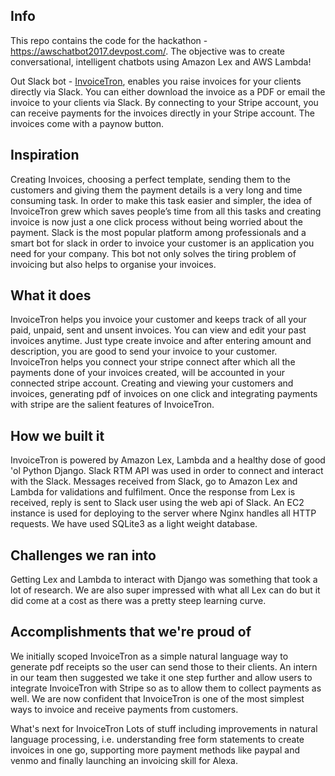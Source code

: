## Info
This repo contains the code for the hackathon - https://awschatbot2017.devpost.com/. The objective was to create conversational, intelligent chatbots using Amazon Lex and AWS Lambda!

Out Slack bot - [InvoiceTron](https://www.invoicetron.com), enables you raise invoices for your clients directly via Slack. You can either download the invoice as a PDF or email the invoice to your clients via Slack. By connecting to your Stripe account, you can receive payments for the invoices directly in your Stripe account. The invoices come with a paynow button.

## Inspiration
Creating Invoices, choosing a perfect template, sending them to the customers and giving them the payment details is a very long and time consuming task. In order to make this task easier and simpler, the idea of InvoiceTron grew which saves people’s time from all this tasks and creating invoice is now just a one click process without being worried about the payment. Slack is the most popular platform among professionals and a smart bot for slack in order to invoice your customer is an application you need for your company. This bot not only solves the tiring problem of invoicing but also helps to organise your invoices.

## What it does
InvoiceTron helps you invoice your customer and keeps track of all your paid, unpaid, sent and unsent invoices. You can view and edit your past invoices anytime. Just type create invoice and after entering amount and description, you are good to send your invoice to your customer. InvoiceTron helps you connect your stripe connect after which all the payments done of your invoices created, will be accounted in your connected stripe account. Creating and viewing your customers and invoices, generating pdf of invoices on one click and integrating payments with stripe are the salient features of InvoiceTron.

## How we built it
InvoiceTron is powered by Amazon Lex, Lambda and a healthy dose of good 'ol Python Django. Slack RTM API was used in order to connect and interact with the Slack. Messages received from Slack, go to Amazon Lex and Lambda for validations and fulfilment. Once the response from Lex is received, reply is sent to Slack user using the web api of Slack. An EC2 instance is used for deploying to the server where Nginx handles all HTTP requests. We have used SQLite3 as a light weight database.

## Challenges we ran into
Getting Lex and Lambda to interact with Django was something that took a lot of research. We are also super impressed with what all Lex can do but it did come at a cost as there was a pretty steep learning curve.

## Accomplishments that we're proud of
We initially scoped InvoiceTron as a simple natural language way to generate pdf receipts so the user can send those to their clients. An intern in our team then suggested we take it one step further and allow users to integrate InvoiceTron with Stripe so as to allow them to collect payments as well. We are now confident that InvoiceTron is one of the most simplest ways to invoice and receive payments from customers.

What's next for InvoiceTron
Lots of stuff including improvements in natural language processing, i.e. understanding free form statements to create invoices in one go, supporting more payment methods like paypal and venmo and finally launching an invoicing skill for Alexa.

